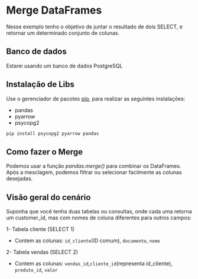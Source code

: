 # Merge DataFrames

Nesse exemplo tenho o objetivo de juntar o resultado de dois SELECT, e retornar um determinado conjunto de colunas.

## Banco de dados
Estarei usando um banco de dados PostgreSQL


## Instalação de Libs

Use o gerenciador de pacotes [pip](https://pip.pypa.io/en/stable/), para realizar as seguintes instalações:

- pandas
- pyarrow
- psycopg2

```bash
pip install psycopg2 pyarrow pandas
```

## Como fazer o Merge

Podemos usar a função *pandas.merge()* para combinar os DataFrames. Após a mesclagem, podemos filtrar ou selecionar facilmente as colunas desejadas.


## Visão geral do cenário

Suponha que você tenha duas tabelas ou consultas, onde cada uma retorna um customer_id, mas com nomes de coluna diferentes para outros campos:

1- Tabela cliente (SELECT 1)

- Contem as colunas: ```id_cliente```(ID comum), ```documento```, ```nome```

2- Tabela vendas (SELECT 2)

- Contem as colunas: ```vendas_id```,```cliente_id```(representa id_cliente), ```produto_id```, ```valor```

